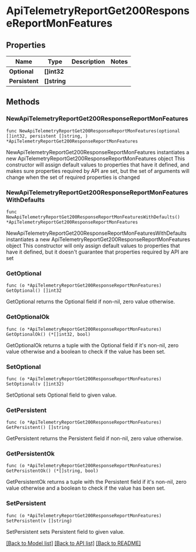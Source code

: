 # ApiTelemetryReportGet200ResponseReportMonFeatures

## Properties

Name | Type | Description | Notes
------------ | ------------- | ------------- | -------------
**Optional** | **[]int32** |  | 
**Persistent** | **[]string** |  | 

## Methods

### NewApiTelemetryReportGet200ResponseReportMonFeatures

`func NewApiTelemetryReportGet200ResponseReportMonFeatures(optional []int32, persistent []string, ) *ApiTelemetryReportGet200ResponseReportMonFeatures`

NewApiTelemetryReportGet200ResponseReportMonFeatures instantiates a new ApiTelemetryReportGet200ResponseReportMonFeatures object
This constructor will assign default values to properties that have it defined,
and makes sure properties required by API are set, but the set of arguments
will change when the set of required properties is changed

### NewApiTelemetryReportGet200ResponseReportMonFeaturesWithDefaults

`func NewApiTelemetryReportGet200ResponseReportMonFeaturesWithDefaults() *ApiTelemetryReportGet200ResponseReportMonFeatures`

NewApiTelemetryReportGet200ResponseReportMonFeaturesWithDefaults instantiates a new ApiTelemetryReportGet200ResponseReportMonFeatures object
This constructor will only assign default values to properties that have it defined,
but it doesn't guarantee that properties required by API are set

### GetOptional

`func (o *ApiTelemetryReportGet200ResponseReportMonFeatures) GetOptional() []int32`

GetOptional returns the Optional field if non-nil, zero value otherwise.

### GetOptionalOk

`func (o *ApiTelemetryReportGet200ResponseReportMonFeatures) GetOptionalOk() (*[]int32, bool)`

GetOptionalOk returns a tuple with the Optional field if it's non-nil, zero value otherwise
and a boolean to check if the value has been set.

### SetOptional

`func (o *ApiTelemetryReportGet200ResponseReportMonFeatures) SetOptional(v []int32)`

SetOptional sets Optional field to given value.


### GetPersistent

`func (o *ApiTelemetryReportGet200ResponseReportMonFeatures) GetPersistent() []string`

GetPersistent returns the Persistent field if non-nil, zero value otherwise.

### GetPersistentOk

`func (o *ApiTelemetryReportGet200ResponseReportMonFeatures) GetPersistentOk() (*[]string, bool)`

GetPersistentOk returns a tuple with the Persistent field if it's non-nil, zero value otherwise
and a boolean to check if the value has been set.

### SetPersistent

`func (o *ApiTelemetryReportGet200ResponseReportMonFeatures) SetPersistent(v []string)`

SetPersistent sets Persistent field to given value.



[[Back to Model list]](../README.md#documentation-for-models) [[Back to API list]](../README.md#documentation-for-api-endpoints) [[Back to README]](../README.md)


